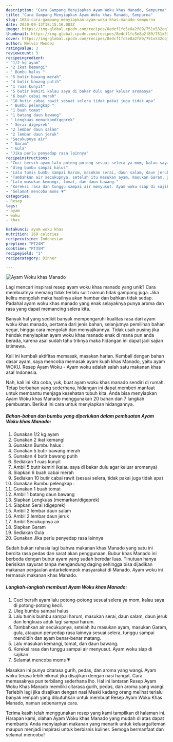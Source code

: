 ```yaml
---
description: "Cara Gampang Menyiapkan Ayam Woku khas Manado, Sempurna"
title: "Cara Gampang Menyiapkan Ayam Woku khas Manado, Sempurna"
slug: 1684-cara-gampang-menyiapkan-ayam-woku-khas-manado-sempurna
date: 2020-09-13T18:15:16.003Z
image: https://img-global.cpcdn.com/recipes/8edcf1fc5e8a2f89/751x532cq70/ayam-woku-khas-manado-foto-resep-utama.jpg
thumbnail: https://img-global.cpcdn.com/recipes/8edcf1fc5e8a2f89/751x532cq70/ayam-woku-khas-manado-foto-resep-utama.jpg
cover: https://img-global.cpcdn.com/recipes/8edcf1fc5e8a2f89/751x532cq70/ayam-woku-khas-manado-foto-resep-utama.jpg
author: Melvin Mendez
ratingvalue: 3
reviewcount: 3
recipeingredient:
- "1/2 kg ayam"
- "2 ikat kemangi"
- " Bumbu halus "
- "5 butir bawang merah"
- "4 butir bawang putih"
- "1 ruas kunyit"
- "5 butir kemiri kalau saya di bakar dulu agar keluar aromanya"
- "6 buah cabai merah"
- "10 butir cabai rawit sesuai selera tidak pakai juga tidak apa"
- " Bumbu pelengkap "
- "1 buah tomat"
- "1 batang daun bawang"
- " Lengkuas memarkandigeprek"
- " Serai digeprek"
- "2 lembar daun salam"
- "2 lembar daun jeruk"
- "Secukupnya air"
- " Garam"
- " Gula"
- "Jika perlu penyedap rasa lainnya"
recipeinstructions:
- "Cuci bersih ayam lalu potong-potong sesuai selera ya mom, kalau saya di potong-potong kecil."
- "Uleg bumbu sampai halus"
- "Lalu tumis bumbu sampai harum, masukan serai, daun salam, daun jeruk dan lengkuas aduk lagi sampai harum."
- "Tambahkan air secukupnya, setelah itu masukan ayam, masukan Garam, gula, ataupun penyedap rasa lainnya sesuai selera, tunggu sampai mendidih dan ayam benar-benar matang."
- "Lalu masukan kemangi, tomat, dan daun bawang."
- "Koreksi rasa dan tunggu sampai air menyusut. Ayam woku siap di sajikan."
- "Selamat mencoba moms 💗"
categories:
- Resep
tags:
- ayam
- woku
- khas

katakunci: ayam woku khas 
nutrition: 269 calories
recipecuisine: Indonesian
preptime: "PT24M"
cooktime: "PT35M"
recipeyield: "1"
recipecategory: Dinner

---
```



![Ayam Woku khas Manado](https://img-global.cpcdn.com/recipes/8edcf1fc5e8a2f89/751x532cq70/ayam-woku-khas-manado-foto-resep-utama.jpg)

Lagi mencari inspirasi resep ayam woku khas manado yang unik? Cara membuatnya memang tidak terlalu sulit namun tidak gampang juga. Jika keliru mengolah maka hasilnya akan hambar dan bahkan tidak sedap. Padahal ayam woku khas manado yang enak selayaknya punya aroma dan rasa yang dapat memancing selera kita.

Banyak hal yang sedikit banyak mempengaruhi kualitas rasa dari ayam woku khas manado, pertama dari jenis bahan, selanjutnya pemilihan bahan segar, hingga cara mengolah dan menyajikannya. Tidak usah pusing jika hendak menyiapkan ayam woku khas manado enak di mana pun anda berada, karena asal sudah tahu triknya maka hidangan ini dapat jadi sajian istimewa.

Kali ini kembali aktifitas memasak, masakan harian. Kembali dengan bahan dasar ayam, saya mencoba memasak ayam kuah khas Manado, yaitu ayam WOKU. Resep Ayam Woku - Ayam woku adalah salah satu makanan khas asal Indonesia.


Nah, kali ini kita coba, yuk, buat ayam woku khas manado sendiri di rumah. Tetap berbahan yang sederhana, hidangan ini dapat memberi manfaat untuk membantu menjaga kesehatan tubuh kita. Anda bisa menyiapkan Ayam Woku khas Manado menggunakan 20 bahan dan 7 langkah pembuatan. Berikut ini cara untuk menyiapkan hidangannya.

<!--inarticleads1-->

##### Bahan-bahan dan bumbu yang diperlukan dalam pembuatan Ayam Woku khas Manado:

1. Gunakan 1/2 kg ayam
1. Gunakan 2 ikat kemangi
1. Gunakan  Bumbu halus :
1. Gunakan 5 butir bawang merah
1. Gunakan 4 butir bawang putih
1. Sediakan 1 ruas kunyit
1. Ambil 5 butir kemiri (kalau saya di bakar dulu agar keluar aromanya)
1. Siapkan 6 buah cabai merah
1. Sediakan 10 butir cabai rawit (sesuai selera, tidak pakai juga tidak apa)
1. Gunakan  Bumbu pelengkap :
1. Gunakan 1 buah tomat
1. Ambil 1 batang daun bawang
1. Siapkan  Lengkuas (memarkan/digeprek)
1. Siapkan  Serai (digeprek)
1. Ambil 2 lembar daun salam
1. Ambil 2 lembar daun jeruk
1. Ambil Secukupnya air
1. Siapkan  Garam
1. Sediakan  Gula
1. Gunakan Jika perlu penyedap rasa lainnya


Sudah bukan rahasia lagi bahwa makanan khas Manado yang satu ini bercita rasa pedas dan sarat akan penggunaan. Bubur khas Manado ini berbeda dengan bubur ayam yang sudah beredar luas. Tinutuan hanya berisikan sayuran tanpa mengandung daging sehingga bisa dijadikan makanan pergaulan antarkelompok masyarakat di Manado. Ayam woku ini termasuk makanan khas Manado. 

<!--inarticleads2-->

##### Langkah-langkah membuat Ayam Woku khas Manado:

1. Cuci bersih ayam lalu potong-potong sesuai selera ya mom, kalau saya di potong-potong kecil.
1. Uleg bumbu sampai halus
1. Lalu tumis bumbu sampai harum, masukan serai, daun salam, daun jeruk dan lengkuas aduk lagi sampai harum.
1. Tambahkan air secukupnya, setelah itu masukan ayam, masukan Garam, gula, ataupun penyedap rasa lainnya sesuai selera, tunggu sampai mendidih dan ayam benar-benar matang.
1. Lalu masukan kemangi, tomat, dan daun bawang.
1. Koreksi rasa dan tunggu sampai air menyusut. Ayam woku siap di sajikan.
1. Selamat mencoba moms 💗


Masakan ini punya citarasa gurih, pedas, dan aroma yang wangi. Ayam woku terasa lebih nikmat jika disajikan dengan nasi hangat. Cara memasaknya pun terbilang sederhana lho. Hal ini lantaran Resep Ayam Woku Khas Manado memiliki citarasa gurih, pedas, dan aroma yang wangi. Terlebih lagi jika disajikan dengan nasi Meski kadang orang melihat terlalu banyak rempah yang dibutuhkan untuk membuat Resep Ayam Woku Khas Manado, namun sebenarnya cara. 

Terima kasih telah menggunakan resep yang kami tampilkan di halaman ini. Harapan kami, olahan Ayam Woku khas Manado yang mudah di atas dapat membantu Anda menyiapkan makanan yang menarik untuk keluarga/teman maupun menjadi inspirasi untuk berbisnis kuliner. Semoga bermanfaat dan selamat mencoba!
